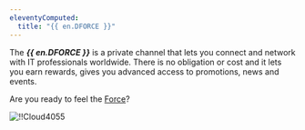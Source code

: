 ```yaml
---
eleventyComputed:
  title: "{{ en.DFORCE }}"
---
```

The ***{{ en.DFORCE }}*** is a private channel that lets you connect and network with IT professionals worldwide. There is no obligation or cost and it lets you earn rewards, gives you advanced access to promotions, news and events.

Are you ready to feel the [Force](https://devolutions.net/force)?

![!!Cloud4055](https://cdnweb.devolutions.net/docs/docs_en_cloud_Cloud4055.png)
